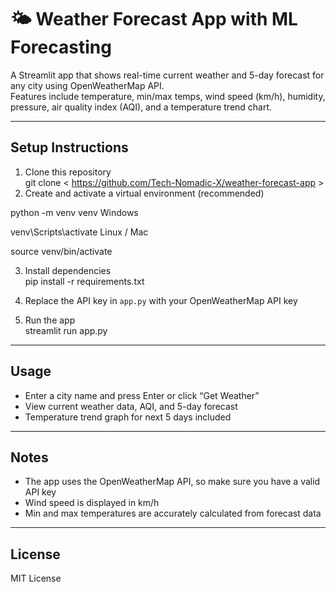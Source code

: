 # 🌤️ Weather Forecast App with ML Forecasting

A Streamlit app that shows real-time current weather and 5-day forecast for any city using OpenWeatherMap API.  
Features include temperature, min/max temps, wind speed (km/h), humidity, pressure, air quality index (AQI), and a temperature trend chart.

---

## Setup Instructions

1. Clone this repository  
git clone < https://github.com/Tech-Nomadic-X/weather-forecast-app >
2. Create and activate a virtual environment (recommended)  

python -m venv venv
Windows

venv\Scripts\activate
Linux / Mac

source venv/bin/activate


3. Install dependencies  
pip install -r requirements.txt


4. Replace the API key in `app.py` with your OpenWeatherMap API key

5. Run the app  
streamlit run app.py


---

## Usage

- Enter a city name and press Enter or click “Get Weather”  
- View current weather data, AQI, and 5-day forecast  
- Temperature trend graph for next 5 days included  

---

## Notes

- The app uses the OpenWeatherMap API, so make sure you have a valid API key  
- Wind speed is displayed in km/h  
- Min and max temperatures are accurately calculated from forecast data

---

## License

MIT License
